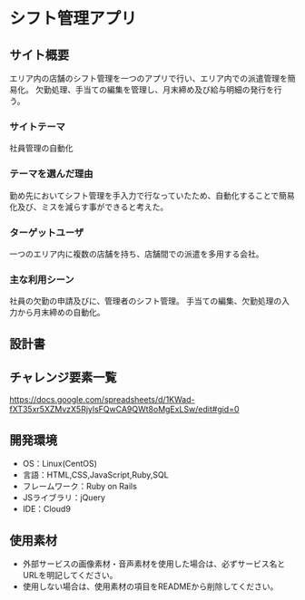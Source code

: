 # シフト管理アプリ

## サイト概要
エリア内の店舗のシフト管理を一つのアプリで行い、エリア内での派遣管理を簡易化。
欠勤処理、手当ての編集を管理し、月末締め及び給与明細の発行を行う。

### サイトテーマ
社員管理の自動化

### テーマを選んだ理由
勤め先においてシフト管理を手入力で行なっていたため、自動化することで簡易化及び、ミスを減らす事ができると考えた。

### ターゲットユーザ
一つのエリア内に複数の店舗を持ち、店舗間での派遣を多用する会社。

### 主な利用シーン
社員の欠勤の申請及びに、管理者のシフト管理。
手当ての編集、欠勤処理の入力から月末締めの自動化。

## 設計書

## チャレンジ要素一覧
https://docs.google.com/spreadsheets/d/1KWad-fXT35xr5XZMvzX5RjylsFQwCA9QWt8oMgExLSw/edit#gid=0

## 開発環境
- OS：Linux(CentOS)
- 言語：HTML,CSS,JavaScript,Ruby,SQL
- フレームワーク：Ruby on Rails
- JSライブラリ：jQuery
- IDE：Cloud9

## 使用素材
- 外部サービスの画像素材・音声素材を使用した場合は、必ずサービス名とURLを明記してください。
- 使用しない場合は、使用素材の項目をREADMEから削除してください。
